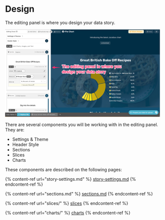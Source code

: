 # Design

The editing panel is where you design your data story.&#x20;

![The editing panel is on the left in the draft app view](<../../.gitbook/assets/image (427).png>)

There are several components you will be working with in the editing panel. They are:

* Settings & Theme
* Header Style
* Sections
* Slices
* Charts

These components are described on the following pages:

{% content-ref url="story-settings.md" %}
[story-settings.md](story-settings.md)
{% endcontent-ref %}

{% content-ref url="sections.md" %}
[sections.md](sections.md)
{% endcontent-ref %}

{% content-ref url="slices/" %}
[slices](slices/)
{% endcontent-ref %}

{% content-ref url="charts/" %}
[charts](charts/)
{% endcontent-ref %}
